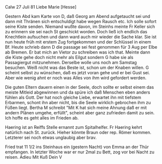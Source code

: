  Calw 27 Juli 81
Liebe Marie [Hesse]

Gestern Abd kam Karte von D, daß Georg am Abend aufgetaucht sei und dann mit Thränen sich entschuldigt habe wegen Rausch etc. Ich solle sofort seine Kiste senden. Niemand wußte davon, im Steinhs meinte Fr Keller sich zu erinnern sie sei nach St geschickt worden. Doch ließ ich endlich das Knechtlein aufsuchen und dann ward auch mir wieder die Sache klar. Sie ist nun heute früh mit erstem Zug fortgekommen und der Schlüssel in einem Bf. 
Heute schrieb dann D die passage sei fest genommen für 3 Aug per Elbe ab Bremen. Er bat mich an Vietor zu schreiben was ich that. Meinte dann die Kiste gehe doch nicht mehr als Eilgut sondern G habe sie als Passagiergut mitzunehmen. Derselbe wolle uns noch am Samstag besuchen. Weiß nicht was das Beste ist, schon um der Knaben willen. G scheint selbst zu wünschen, daß es jetzt voran gehe und er bei Gust sei. Aber wie wenig ahnt er noch was Alles von ihm wird gefordert werden.

Die guten Eltern dauern einen in der Seele, doch sollte er selbst einem das meiste Mitleid abgewinnen und da spüre ich daß Menschen eben anders fühlen als Gott. Der hat noch gleiche Liebe, erwartet ihn mit tiefstem Erbarmen, schont ihn aber nicht, bis die Seele wirklich gebrochen ihm zu Füßen liegt. 
Bertha M schreibt "Mit K hat sich meine Ahnung daß er mit andern Plänen umgehe, erfüllt", scheint aber ganz zufrieden damit zu sein. Ich hoffe es geht alles im Frieden ab.

Haering ist an Reiffs Stelle ernannt zum Spitalhelfer. Fr Haering kehrt natürlich nach St. zurück. Hieher könnte Braun oder rep. Römer kommen. Letzterer sei noch etwas unglaubig aber brav.

Fried trat 11 1/2 ins Steinhaus ein (gestern Nacht) von Emma an der Thür empfangen. In letzter Woche war er nur 2mal zu Bett, zog vor bei Nacht zu reisen. Adieu Mit Kuß
 Dein V

